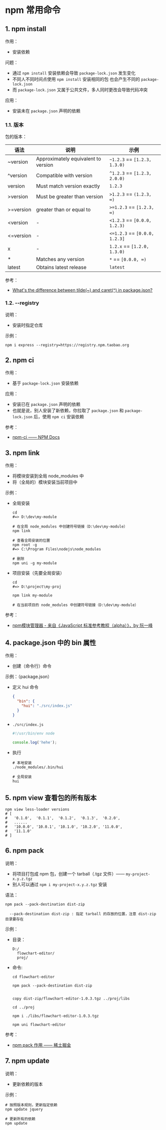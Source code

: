 <!--#region
@author 吴钦飞
@email wuqinfei@qq.com
@create date 2023-12-21 16:00:51
@modify date 2023-12-25 09:03:16
@desc [description]
#endregion-->


# npm 常用命令

## 1. npm install

作用：

* 安装依赖

问题：

* 通过 `npm install` 安装依赖会导致 `package-lock.json` 发生变化
* 不同人不同时间点使用 `npm install` 安装相同的包 也会产生不同的 `package-lock.json`
* 而 `package-lock.json` 又属于公共文件，多人同时更改会导致代码冲突

应用：

* 安装未在 `package.json` 声明的依赖

### 1.1. 版本

包的版本：

| 语法 | 说明 | 示例 |
| - | - | - |
| ~version | Approximately equivalent to version | `~1.2.3` == `[1.2.3, 1.3.0)` |
| ^version | Compatible with version | `^1.2.3` == `[1.2.3, 2.0.0)` |
| version | Must match version exactly | `1.2.3` |
| >version | Must be greater than version | `>1.2.3` == `(1.2.3, ∞)` |
| >=version | greater than or equal to | `>=1.2.3` == `[1.2.3, ∞)` |
| <version | - | `<1.2.3` == `[0.0.0, 1.2.3)` |
| <=version | - | `<=1.2.3` == `[0.0.0, 1.2.3]` |
| x | - | `1.2.x` == `[1.2.0, 1.3.0)` |
| * | Matches any version | `*` == `[0.0.0, ∞)` |
| latest | Obtains latest release | `latest` |

参考：

* [What's the difference between tilde(~) and caret(^) in package.json?](https://stackoverflow.com/questions/22343224/whats-the-difference-between-tilde-and-caret-in-package-json)

### 1.2. --registry

说明：

* 安装时指定仓库

示例：

```shell
npm i express --registry=https://registry.npm.taobao.org
```

## 2. npm ci

作用：

* 基于 `package-lock.json` 安装依赖

应用：

* 安装已在 `package.json` 声明的依赖
* 也就是说，别人安装了新依赖，你拉取了 `package.json` 和 `package-lock.json` 后，使用 `npm ci` 安装依赖

参考：

* [npm-ci —— NPM Docs](https://docs.npmjs.com/cli/v8/commands/npm-ci)

## 3. npm link

作用：

* 将模块安装到全局 node_modules 中
* 将（全局的）模块安装当前项目中

示例：

* 全局安装

    ```shell
    cd
    #=> D:\dev\my-module

    # 在全局 node_modules 中创建符号链接（D:\dev\my-module）
    npm link

    # 查看全局安装的位置
    npm root -g
    #=> C:\Program Files\nodejs\node_modules

    # 删除
    npm uni -g my-module
    ```

* 项目安装（先要全局安装）

    ```shell
    cd
    #=> D:\project\my-proj

    npm link my-module

    # 在当前项目的 node_modules 中创建符号链接（D:\dev\my-module）
    ```

参考：

* [npm模块管理器 - 来自《JavaScript 标准参考教程（alpha）》，by 阮一峰](https://javascript.ruanyifeng.com/nodejs/npm.html#toc18)

## 4. package.json 中的 bin 属性

作用：

* 创建（命令行）命令

示例：（package.json）

* 定义 hui 命令

  ```json
  {
    "bin": {
      "hui": "./src/index.js"
    }
  }
  ```

* `./src/index.js`

  ```javascript
  #!/usr/bin/env node

  console.log('hehe');
  ```

* 执行

  ```shell
  # 本地安装
  ./node_modules/.bin/hui

  # 全局安装
  hui
  ```

## 5. npm view 查看包的所有版本

```shell
npm view less-loader versions 
# [
#   '0.1.0',  '0.1.1',  '0.1.2',  '0.1.3',  '0.2.0',
#   ......
#   '10.0.0', '10.0.1', '10.1.0', '10.2.0', '11.0.0',
#   '11.1.0'
# ]
```

## 6. npm pack

说明：

* 将项目打包成 npm 包，创建一个 tarball（.tgz 文件）—— `my-project-x.y.z.tgz`
* 别人可以通过 `npm i my-project-x.y.z.tgz` 安装

语法：

```text
npm pack --pack-destination dist-zip

  --pack-destination dist-zip : 指定 tarball 的存放的位置，注意 dist-zip 目录要存在
```

示例：

* 目录：

    ```text
    D:/
      flowchart-editor/
      proj/
    ```

* 命令:

    ```shell
    cd flowchart-editor

    npm pack --pack-destination dist-zip


    copy dist-zip/flowchart-editor-1.0.3.tgz ../proj/libs

    cd ../proj

    npm i ./libs/flowchart-editor-1.0.3.tgz

    npm uni flowchart-editor
    ```

参考：

* [npm pack 作用 —— 稀土掘金 ](https://juejin.cn/s/npm%20pack%20%E4%BD%9C%E7%94%A8)

## 7. npm update

说明：

* 更新依赖的版本

示例：

```shell
# 按照版本规则，更新指定依赖
npm update jquery

# 更新所有的依赖
npm update
```